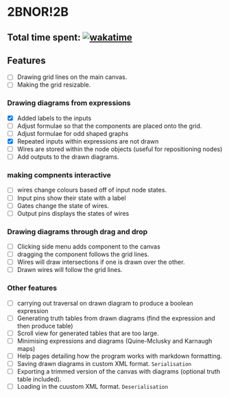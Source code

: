 # 2BNOR!2B

Total time spent: [![wakatime](https://wakatime.com/badge/user/8eec35f3-fd84-49c8-835b-b417c4509a9a/project/018bba66-c7a6-493e-a108-66e509c4020f.svg)](https://wakatime.com/badge/user/8eec35f3-fd84-49c8-835b-b417c4509a9a/project/018bba66-c7a6-493e-a108-66e509c4020f)
---
## Features
- [ ] Drawing grid lines on the main canvas.
- [ ] Making the grid resizable. 
### Drawing diagrams from expressions 
- [x] Added labels to the inputs
- [ ] Adjust formulae so that the components are placed onto the grid.
- [ ] Adjust formulae for odd shaped graphs
- [x] Repeated inputs within expressions are not drawn
- [ ] Wires are stored within the node objects (useful for repositioning nodes)
- [ ] Add outputs to the drawn diagrams.
### making compnents interactive
- [ ] wires change colours based off of input node states. 
- [ ] Input pins show their state with a label
- [ ] Gates change the state of wires.
- [ ] Output pins displays the states of wires
### Drawing diagrams through drag and drop
- [ ] Clicking side menu adds component to the canvas
- [ ] dragging the component follows the grid lines.
- [ ] Wires will draw intersections if one is drawn over the other.
- [ ] Drawn wires will follow the grid lines. 
### Other features
- [ ] carrying out traversal on drawn diagram to produce a boolean expression
- [ ] Generating truth tables from drawn diagrams (find the expression and then produce table)
- [ ] Scroll view for generated tables that are too large.
- [ ] Minimising expressions and diagrams (Quine-Mclusky and Karnaugh maps)
- [ ] Help pages detailing how the program works with markdown formatting.
- [ ] Saving drawn diagrams in custom XML format. `Serialisation`
- [ ] Exporting a trimmed version of the canvas with diagrams (optional truth table included).
- [ ] Loading in the cuustom XML format. `Deserialisation`
